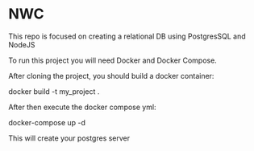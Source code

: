 # NWC

This repo is focused on creating a relational DB using PostgresSQL and NodeJS

To run this project you will need Docker and Docker Compose.

After cloning the project, you should build a docker container:

docker build -t my_project .

After then execute the docker compose yml:

docker-compose up -d

This will create your postgres server
